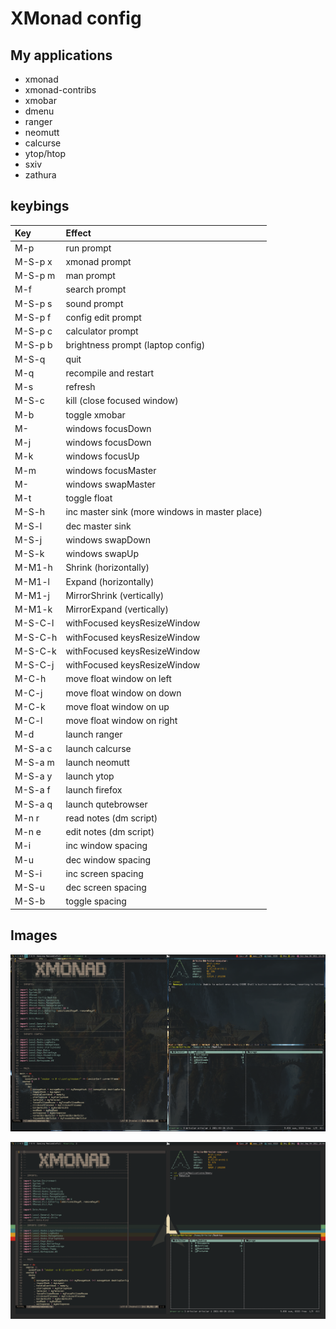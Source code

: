 # XMonad config

## My applications

- xmonad
- xmonad-contribs
- xmobar
- dmenu
- ranger
- neomutt
- calcurse
- ytop/htop
- sxiv
- zathura


## keybings

| Key        | Effect                                         |
|:-----------|:-----------------------------------------------|
| M-p        | run prompt                                     |
| M-S-p x    | xmonad prompt                                  |
| M-S-p m    | man prompt                                     |
| M-f        | search prompt                                  |
| M-S-p s    | sound prompt                                   |
| M-S-p f    | config edit prompt                             |
| M-S-p c    | calculator prompt                              |
| M-S-p b    | brightness prompt (laptop config)              |
| M-S-q      | quit                                           |
| M-q        | recompile and restart                          |
| M-s        | refresh                                        |
| M-S-c      | kill (close focused window)                    |
| M-b        | toggle xmobar                                  |
| M-<Tab>    | windows focusDown                              |
| M-j        | windows focusDown                              |
| M-k        | windows focusUp                                |
| M-m        | windows focusMaster                            |
| M-<Return> | windows swapMaster                             |
| M-t        | toggle float                                   |
| M-S-h      | inc master sink (more windows in master place) |
| M-S-l      | dec master sink                                |
| M-S-j      | windows swapDown                               |
| M-S-k      | windows swapUp                                 |
| M-M1-h     | Shrink (horizontally)                          |
| M-M1-l     | Expand (horizontally)                          |
| M-M1-j     | MirrorShrink (vertically)                      |
| M-M1-k     | MirrorExpand (vertically)                      |
| M-S-C-l    | withFocused keysResizeWindow                   |
| M-S-C-h    | withFocused keysResizeWindow                   |
| M-S-C-k    | withFocused keysResizeWindow                   |
| M-S-C-j    | withFocused keysResizeWindow                   |
| M-C-h      | move float window on left                      |
| M-C-j      | move float window on down                      |
| M-C-k      | move float window on up                        |
| M-C-l      | move float window on right                     |
| M-d        | launch ranger                                  |
| M-S-a c    | launch calcurse                                |
| M-S-a m    | launch neomutt                                 |
| M-S-a y    | launch ytop                                    |
| M-S-a f    | launch firefox                                 |
| M-S-a q    | launch qutebrowser                             |
| M-n r      | read notes (dm script)                         |
| M-n e      | edit notes (dm script)                         |
| M-i        | inc window spacing                             |
| M-u        | dec window spacing                             |
| M-S-i      | inc screen spacing                             |
| M-S-u      | dec screen spacing                             |
| M-S-b      | toggle spacing                                 |


## Images

![screen1](./img/xmonad.png)

![screen1](./img/xmonad2.png)

